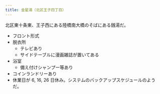 ```yaml
---
title: 金星湯（北区王子四丁目）
---
```


北区東十条東、王子西にある陸橋南大橋のそばにある銭湯だ。

* フロント形式
* 脱衣所
  * テレビあり
  * サイドテーブルに漫画雑誌が置いてある
* 浴室
  * 備え付けシャンプー等あり
* コインランドリーあり
* 休業日が 6, 16, 26 日休み。システムのバックアップスケジュールのようだ。
